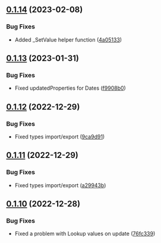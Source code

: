 ## [0.1.14](https://github.com/shko-online/ComponentFramework-Mock/compare/v0.1.13...v0.1.14) (2023-02-08)


### Bug Fixes

* Added _SetValue helper function ([4a05133](https://github.com/shko-online/ComponentFramework-Mock/commit/4a051336f408a375ae9a9f04d3570ca123cd887c))

## [0.1.13](https://github.com/shko-online/ComponentFramework-Mock/compare/v0.1.12...v0.1.13) (2023-01-31)


### Bug Fixes

* Fixed updatedProperties for Dates ([f9908b0](https://github.com/shko-online/ComponentFramework-Mock/commit/f9908b050559e3d115641f167782aff122b7f745))

## [0.1.12](https://github.com/shko-online/ComponentFramework-Mock/compare/v0.1.11...v0.1.12) (2022-12-29)


### Bug Fixes

* Fixed types import/export ([9ca9d91](https://github.com/shko-online/ComponentFramework-Mock/commit/9ca9d919006f3a5213ea1e3434f3becf67a22d27))

## [0.1.11](https://github.com/shko-online/ComponentFramework-Mock/compare/v0.1.10...v0.1.11) (2022-12-29)


### Bug Fixes

* Fixed types import/export ([a29943b](https://github.com/shko-online/ComponentFramework-Mock/commit/a29943b589cfd9939fc1c6b4a50088b45ed66de6))

## [0.1.10](https://github.com/shko-online/ComponentFramework-Mock/compare/v0.1.9...v0.1.10) (2022-12-28)


### Bug Fixes

* Fixed a problem with Lookup values on update ([76fc339](https://github.com/shko-online/ComponentFramework-Mock/commit/76fc3397d0f6d1c126a04aaaefbd3a48f07ce8a4))
